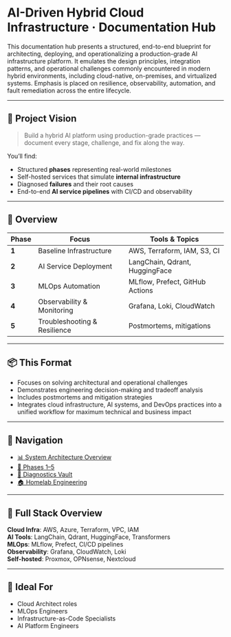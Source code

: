 # AI-Driven Hybrid Cloud Infrastructure · Documentation Hub

This documentation hub presents a structured, end-to-end blueprint for architecting, deploying, and operationalizing a production-grade AI infrastructure platform. It emulates the design principles, integration patterns, and operational challenges commonly encountered in modern hybrid environments, including cloud-native, on-premises, and virtualized systems. Emphasis is placed on resilience, observability, automation, and fault remediation across the entire lifecycle.

---

## 🧠 Project Vision

> Build a hybrid AI platform using production-grade practices — document every stage, challenge, and fix along the way.

You’ll find:
- Structured **phases** representing real-world milestones
- Self-hosted services that simulate **internal infrastructure**
- Diagnosed **failures** and their root causes
- End-to-end **AI service pipelines** with CI/CD and observability

---

## 🧭 Overview

| Phase | Focus                        | Tools & Topics |
|-------|------------------------------|----------------|
| **1** | Baseline Infrastructure      | AWS, Terraform, IAM, S3, CI |
| **2** | AI Service Deployment        | LangChain, Qdrant, HuggingFace |
| **3** | MLOps Automation             | MLflow, Prefect, GitHub Actions |
| **4** | Observability & Monitoring   | Grafana, Loki, CloudWatch |
| **5** | Troubleshooting & Resilience| Postmortems, mitigations |

---

## 📦 This Format

- Focuses on solving architectural and operational challenges  
- Demonstrates engineering decision-making and tradeoff analysis  
- Includes postmortems and mitigation strategies  
- Integrates cloud infrastructure, AI systems, and DevOps practices into a unified workflow for maximum technical and business impact

---

## 🔗 Navigation

- [📊 System Architecture Overview](system-architecture.md)
- [📁 Phases 1–5](phases/1-baseline-infra.md)
- [🧪 Diagnostics Vault](phases/5-failures-troubleshooting.md)
- [🏠 Homelab Engineering](homelab/)

---

## 🧰 Full Stack Overview

**Cloud Infra**: AWS, Azure, Terraform, VPC, IAM  
**AI Tools**: LangChain, Qdrant, HuggingFace, Transformers  
**MLOps**: MLflow, Prefect, CI/CD pipelines  
**Observability**: Grafana, CloudWatch, Loki  
**Self-hosted**: Proxmox, OPNsense, Nextcloud

---

## 🚀 Ideal For

- Cloud Architect roles
- MLOps Engineers
- Infrastructure-as-Code Specialists
- AI Platform Engineers
